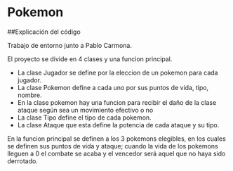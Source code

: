 # Pokemon
##Explicación del código

Trabajo de entorno junto a Pablo Carmona.  

El proyecto se divide en 4 clases y una funcion principal.  

- La clase Jugador se define por la eleccion de un pokemon para cada jugador. 
- La clase Pokemon define a cada uno por sus puntos de vida, tipo, nombre.    
 - En la clase pokemon hay una funcion para recibir el daño de la clase ataque según sea un movimiento efectivo o no
- La clase Tipo define el tipo de cada pokemon.
- La clase Ataque que esta define la potencia de cada ataque y su tipo.

En la funcion principal se definen a los 3 pokemons elegibles, en los cuales se 
definen sus puntos de vida y ataque; cuando la vida de los pokemons lleguen a 
0 el combate se acaba y el vencedor será aquel que no haya sido derrotado.
